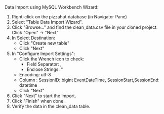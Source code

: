 Data Import using MySQL Workbench Wizard:
1. Right-click on the pizzahut database (in Navigator Pane)
2. Select "Table Data Import Wizard".
3. Click "Browse..." and find the clean_data.csv file in your cloned project. Click "Open" -> "Next"
4. In Select Destination:
    - Click "Create new table" 
    - Click "Next"
5. In "Configure Import Settings":
    - Click the Wrench icon to check:
        + Field Separator: ,
        + Enclose Strings:  " 
    - Encoding: utf-8
    - Column :
         SessionID: bigint
         EventDateTime, SessionStart,SessionEnd: datetime
    - Click "Next"
6. Click "Next" to start the import.
7. Click "Finish" when done.
8. Verify the data in the clean_data table.